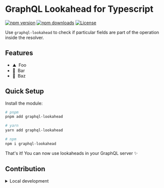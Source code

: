 # GraphQL Lookahead for Typescript

[![npm version][npm-version-src]][npm-version-href]
[![npm downloads][npm-downloads-src]][npm-downloads-href]
[![License][license-src]][license-href]

Use `graphql-lookahead` to check if particular fields are part of the operation inside the resolver.

## Features

- ⛰ &nbsp;Foo
- 🚠 &nbsp;Bar
- 🌲 &nbsp;Baz

## Quick Setup

Install the module:

```bash
# pnpm
pnpm add graphql-lookahead

# yarn
yarn add graphql-lookahead

# npm
npm i graphql-lookahead
```

That's it! You can now use lookaheads in your GraphQL server ✨

## Contribution

<details>
  <summary>Local development</summary>
  
  ```bash
  # Install dependencies
  pnpm install

  # Develop
  pnpm dev

  # Run ESLint
  pnpm lint

  # Run Vitest
  pnpm test

  # Release new version
  pnpm release
  ```
</details>

<!-- Badges -->

[npm-version-src]: https://img.shields.io/npm/v/graphql-lookahead/latest.svg?style=flat&colorA=020420&colorB=00DC82
[npm-version-href]: https://npmjs.com/package/graphql-lookahead
[npm-downloads-src]: https://img.shields.io/npm/dm/graphql-lookahead.svg?style=flat&colorA=020420&colorB=00DC82
[npm-downloads-href]: https://npmjs.com/package/graphql-lookahead
[license-src]: https://img.shields.io/npm/l/graphql-lookahead.svg?style=flat&colorA=020420&colorB=00DC82
[license-href]: https://npmjs.com/package/graphql-lookahead
